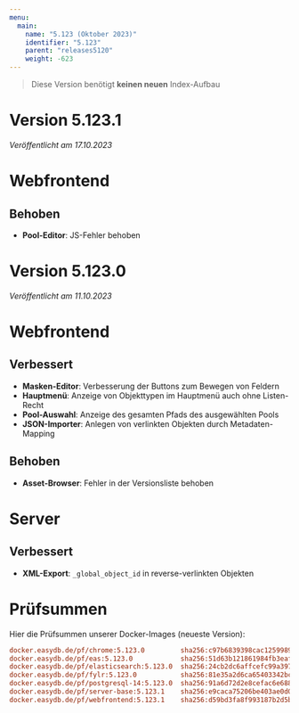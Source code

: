 ```yaml
---
menu:
  main:
    name: "5.123 (Oktober 2023)"
    identifier: "5.123"
    parent: "releases5120"
    weight: -623
---
```


> Diese Version benötigt **keinen neuen** Index-Aufbau

# Version 5.123.1

*Veröffentlicht am 17.10.2023*

# Webfrontend

## Behoben

* **Pool-Editor**: JS-Fehler behoben

# Version 5.123.0

*Veröffentlicht am 11.10.2023*

# Webfrontend

## Verbessert

* **Masken-Editor**: Verbesserung der Buttons zum Bewegen von Feldern
* **Hauptmenü**: Anzeige von Objekttypen im Hauptmenü auch ohne Listen-Recht
* **Pool-Auswahl**: Anzeige des gesamten Pfads des ausgewählten Pools
* **JSON-Importer**: Anlegen von verlinkten Objekten durch Metadaten-Mapping

## Behoben

* **Asset-Browser**: Fehler in der Versionsliste behoben

# Server

## Verbessert

* **XML-Export**: `_global_object_id` in reverse-verlinkten Objekten

# Prüfsummen

Hier die Prüfsummen unserer Docker-Images (neueste Version):

```ini
docker.easydb.de/pf/chrome:5.123.0         sha256:c97b6839398cac1259989f79201831e538c0f9b2c9a37b3ae7c6ec49decd1966
docker.easydb.de/pf/eas:5.123.0            sha256:51d63b121861984fb3eafb2ed78f2cf4484f3776e771176180eb144c76f5c16e
docker.easydb.de/pf/elasticsearch:5.123.0  sha256:24cb2dc6affcefc99a397161a30e4ec37a64aa854c2da7da874a5f36efd04d8a
docker.easydb.de/pf/fylr:5.123.0           sha256:81e35a2d6ca65403342bc926b35021abd444b4fd9a8199692681e75f1c36b331
docker.easydb.de/pf/postgresql-14:5.123.0  sha256:91a6d72d2e8cefac6e688445f0f0d475ed9e8a3a30ceb0a0ba32ce8fb83ef33b
docker.easydb.de/pf/server-base:5.123.1    sha256:e9caca75206be403ae0d05a11fb024dff1dffa60c4d968bf24ee235e6faf98f3
docker.easydb.de/pf/webfrontend:5.123.1    sha256:d59bd3fa8f993187b2d5b12d735d9c79a7f3bc2492c28e6f73bb6d05a2b354c4
```
